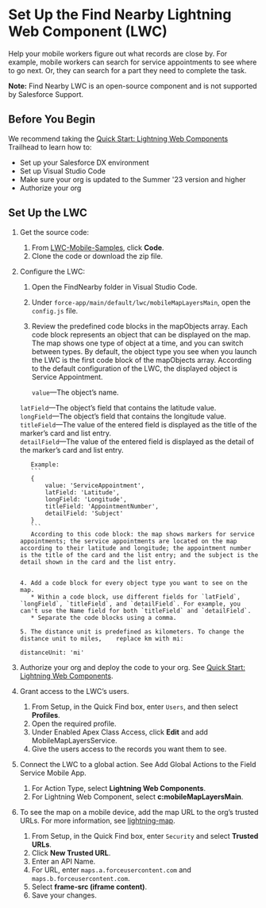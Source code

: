 # Set Up the Find Nearby Lightning Web Component (LWC)

Help your mobile workers figure out what records are close by. For example, mobile workers can search for service appointments to see where to go next. Or, they can search for a part they need to complete the task.

**Note:** Find Nearby LWC is an open-source component and is not supported by Salesforce Support.

## Before You Begin

We recommend taking the [Quick Start: Lightning Web Components](https://trailhead.salesforce.com/content/learn/projects/quick-start-lightning-web-components) Trailhead to learn how to:

- Set up your Salesforce DX environment
- Set up Visual Studio Code
- Make sure your org is updated to the Summer '23 version and higher
- Authorize your org

## Set Up the LWC

1.  Get the source code:
    1. From [LWC-Mobile-Samples](https://github.com/forcedotcom/LWC-Mobile-Samples), click **Code**.
    2. Clone the code or download the zip file.
2.  Configure the LWC:

    1.  Open the FindNearby folder in Visual Studio Code.
    2.  Under `force-app/main/default/lwc/mobileMapLayersMain`, open the `config.js` file.
    3.  Review the predefined code blocks in the mapObjects array. Each code block represents an object that can be displayed on the map. The map shows one type of object at a time, and you can switch between types. By default, the object type you see when you launch the LWC is the first code block of the mapObjects array. According to the default configuration of the LWC, the displayed object is Service Appointment.

        `value`—The object’s name.

    `latField`—The object’s field that contains the latitude value.  
     `longField`—The object’s field that contains the longitude value.  
     `titleField`—The value of the entered field is displayed as the title of the marker’s card and list entry.  
     `detailField`—The value of the entered field is displayed as the detail of the marker’s card and list entry.

           Example:
           ```
           {
               value: 'ServiceAppointment',
               latField: 'Latitude',
               longField: 'Longitude',
               titleField: 'AppointmentNumber',
               detailField: 'Subject'
           }
           ```
           According to this code block: the map shows markers for service appointments; the service appointments are located on the map according to their latitude and longitude; the appointment number is the title of the card and the list entry; and the subject is the detail shown in the card and the list entry.


        4. Add a code block for every object type you want to see on the map.
           * Within a code block, use different fields for `latField`, `longField`, `titleField`, and `detailField`. For example, you can't use the Name field for both `titleField` and `detailField`.
           * Separate the code blocks using a comma.

        5. The distance unit is predefined as kilometers. To change the distance unit to miles,    replace km with mi:

    `distanceUnit: 'mi'`

3.  Authorize your org and deploy the code to your org. See [Quick Start: Lightning Web Components](https://trailhead.salesforce.com/content/learn/projects/quick-start-lightning-web-components).
4.  Grant access to the LWC’s users.
    1. From Setup, in the Quick Find box, enter `Users`, and then select **Profiles**.
    2. Open the required profile.
    3. Under Enabled Apex Class Access, click **Edit** and add MobileMapLayersService.
    4. Give the users access to the records you want them to see.
5.  Connect the LWC to a global action. See Add Global Actions to the Field Service Mobile App.
    1. For Action Type, select **Lightning Web Components**.
    2. For Lightning Web Component, select **c:mobileMapLayersMain**.
6.  To see the map on a mobile device, add the map URL to the org’s trusted URLs. For more information, see [lightning-map](https://developer.salesforce.com/docs/component-library/bundle/lightning-map/documentation).
    1. From Setup, in the Quick Find box, enter `Security` and select **Trusted URLs**.
    2. Click **New Trusted URL**.
    3. Enter an API Name.
    4. For URL, enter `maps.a.forceusercontent.com` and `maps.b.forceusercontent.com`.
    5. Select **frame-src (iframe content)**.
    6. Save your changes.
